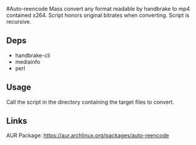 #Auto-reencode
Mass convert any format readable by handbrake to mp4 contained x264. Script honors original bitrates when converting. Script is recursive.

## Deps
* handbrake-cli
* mediainfo
* perl

## Usage

Call the script in the directory containing the target files to convert.

## Links
AUR Package: https://aur.archlinux.org/packages/auto-reencode
